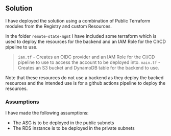 ## Solution

I have deployed the solution using a combination of Public Terraform modules from the Registry and custom Resources.

In the folder `remote-state-mgmt` I have included some terraform which is used to deploy the resources for the backend and an IAM Role for the CI/CD pipeline to use.

> `iam.tf` - Creates an OIDC provider and an IAM Role for the CI/CD pipeline to use to access the account to be deployed into.
> `main.tf` - Creates an S3 bucket and DynamoDB table for the backend to use.

Note that these resources do not use a backend as they deploy the backed resources and the intended use is for a github actions pipeline to deploy the resources.

### Assumptions

I have made the following assumptions:
* The ASG is to be deployed in the public subnets
* The RDS instance is to be deployed in the private subnets
